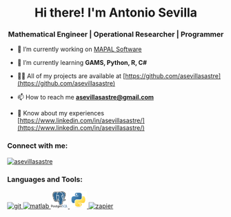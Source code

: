 <h1 align="center">Hi there! I'm Antonio Sevilla</h1>
<h3 align="center">Mathematical Engineer | Operational Researcher | Programmer</h3>

- 🔭 I’m currently working on [MAPAL Software](https://mapal-os.com/es/)

- 🌱 I’m currently learning **GAMS, Python, R, C#**

- 👨‍💻 All of my projects are available at [https://github.com/asevillasastre](https://github.com/asevillasastre)

- 📫 How to reach me **asevillasastre@gmail.com**

- 📄 Know about my experiences [https://www.linkedin.com/in/asevillasastre/](https://www.linkedin.com/in/asevillasastre/)

<h3 align="left">Connect with me:</h3>
<p align="left">
<a href="https://linkedin.com/in/asevillasastre" target="blank"><img align="center" src="https://raw.githubusercontent.com/rahuldkjain/github-profile-readme-generator/master/src/images/icons/Social/linked-in-alt.svg" alt="asevillasastre" height="30" width="40" /></a>
</p>

<h3 align="left">Languages and Tools:</h3>
<p align="left"> <a href="https://git-scm.com/" target="_blank" rel="noreferrer"> <img src="https://www.vectorlogo.zone/logos/git-scm/git-scm-icon.svg" alt="git" width="40" height="40"/> </a> <a href="https://www.mathworks.com/" target="_blank" rel="noreferrer"> <img src="https://upload.wikimedia.org/wikipedia/commons/2/21/Matlab_Logo.png" alt="matlab" width="40" height="40"/> </a> <a href="https://www.postgresql.org" target="_blank" rel="noreferrer"> <img src="https://raw.githubusercontent.com/devicons/devicon/master/icons/postgresql/postgresql-original-wordmark.svg" alt="postgresql" width="40" height="40"/> </a> <a href="https://www.python.org" target="_blank" rel="noreferrer"> <img src="https://raw.githubusercontent.com/devicons/devicon/master/icons/python/python-original.svg" alt="python" width="40" height="40"/> </a> <a href="https://zapier.com" target="_blank" rel="noreferrer"> <img src="https://www.vectorlogo.zone/logos/zapier/zapier-icon.svg" alt="zapier" width="40" height="40"/> </a> </p>
